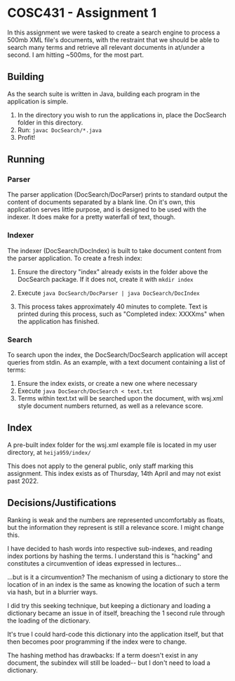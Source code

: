 # COSC431 - Assignment 1

In this assignment we were tasked to create a search engine to process a 500mb XML file's documents, with the restraint that we should be able to search many terms and retrieve all relevant documents in at/under a second. I am hitting ~500ms, for the most part.

## Building

As the search suite is written in Java, building each program in the application is simple.

1. In the directory you wish to run the applications in, place the DocSearch folder in this directory.
2. Run: ```javac DocSearch/*.java```
3. Profit!

## Running

### Parser

The parser application (DocSearch/DocParser) prints to standard output the content of documents separated by a blank line.
On it's own, this application serves little purpose, and is designed to be used with the indexer. It does make for a pretty waterfall of text, though.

### Indexer

The indexer (DocSearch/DocIndex) is built to take document content from the parser application. To create a fresh index:
1. Ensure the directory "index" already exists in the folder above the DocSearch package. If it does not, create it with ```mkdir index```

2. Execute ```java DocSearch/DocParser | java DocSearch/DocIndex```
3. This process takes approximately 40 minutes to complete. Text is printed during this process, such as "Completed index: XXXXms" when the application has finished.
 

### Search

To search upon the index, the DocSearch/DocSearch application will accept queries from stdin. As an example, with a text document containing a list of terms:
1. Ensure the index exists, or create a new one where necessary
2. Execute ```java DocSearch/DocSearch < text.txt```
3. Terms within text.txt will be searched upon the document, with wsj.xml style document numbers returned, as well as a relevance score.

## Index 

A pre-built index folder for the wsj.xml example file is located in my user directory, at `heija959/index/`

This does not apply to the general public, only staff marking this assignment. This index exists as of Thursday, 14th April and may not exist past 2022.

## Decisions/Justifications

Ranking is weak and the numbers are represented uncomfortably as floats, but the information they represent is still a relevance score. I might change this. 
 
I have decided to hash words into respective sub-indexes, and reading index portions by hashing the terms. I understand this is "hacking" and constitutes a circumvention of ideas expressed in lectures... 

...but is it a circumvention? The mechanism of using a dictionary to store the location of in an index is the same as knowing the location of such a term via hash, but in a blurrier ways. 

I did try this seeking technique, but keeping a dictionary and loading a dictionary became an issue in of itself, breaching the 1 second rule through the loading of the dictionary.

It's true I could hard-code this dictionary into the application itself, but that then becomes poor programming if the index were to change. 

The hashing method has drawbacks: If a term doesn't exist in any document, the subindex will still be loaded-- but I don't need to load a dictionary.